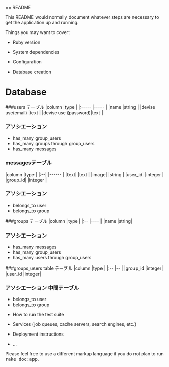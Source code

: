 == README

This README would normally document whatever steps are necessary to get the
application up and running.

Things you may want to cover:

* Ruby version

* System dependencies

* Configuration

* Database creation

# Database



###users テーブル
|column               |type    |
|:-----               |-----   |
|name                 |string  |
|devise use(email)    |text    |
|devise use (password)|text    |

### アソシエーション
+ has_many group_users
+ has_many groups through group_users
+ has_many messages


### messagesテーブル
|column               |type    |
|:--|                 |------  |
|text|                |text    |
|image|               |string  |
|user_id|             |integer |
|group_id|            |integer |

### アソシエーション
+ belongs_to user
+ belongs_to group


###groups テーブル
|column                |type  |
|:--                   |----  |
|name                  |string|

### アソシエーション
+ has_many messages
+ has_many group_users
+ has_many users through group_users

###groups_users table テーブル
|column                |type   |
|:--                   |--     |
|group_id              |integer|
|user_id               |integer|

### アソシエーション 中間テーブル
+ belongs_to user
+ belongs_to group


* How to run the test suite

* Services (job queues, cache servers, search engines, etc.)

* Deployment instructions

* ...


Please feel free to use a different markup language if you do not plan to run
<tt>rake doc:app</tt>.
